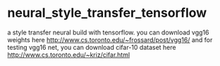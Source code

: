 # neural_style_transfer_tensorflow
a style transfer neural build with tensorflow.
you can download vgg16 weights here http://www.cs.toronto.edu/~frossard/post/vgg16/
and for testing vgg16 net, you can download cifar-10 dataset here http://www.cs.toronto.edu/~kriz/cifar.html
